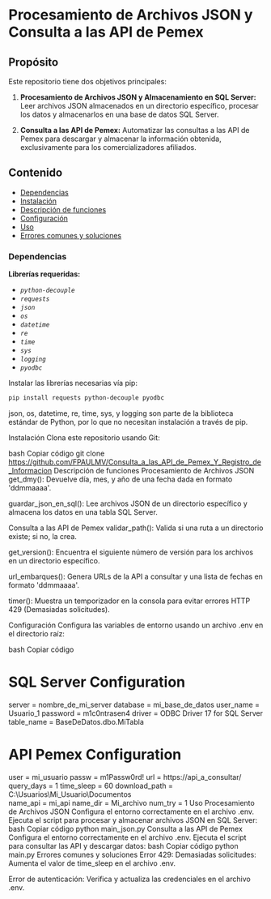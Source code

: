 # Procesamiento de Archivos JSON y Consulta a las API de Pemex

## Propósito
Este repositorio tiene dos objetivos principales:

1. **Procesamiento de Archivos JSON y Almacenamiento en SQL Server:** Leer archivos JSON almacenados en un directorio específico, procesar los datos y almacenarlos en una base de datos SQL Server.

2. **Consulta a las API de Pemex:** Automatizar las consultas a las API de Pemex para descargar y almacenar la información obtenida, exclusivamente para los comercializadores afiliados.

## Contenido
- [Dependencias](#dependencias)
- [Instalación](#instalación)
- [Descripción de funciones](#descripción-de-funciones)
- [Configuración](#configuración)
- [Uso](#uso)
- [Errores comunes y soluciones](#errores-comunes-y-soluciones)

### Dependencias

**Librerías requeridas:**  
- *`python-decouple`*  
- *`requests`*  
- *`json`*  
- *`os`*  
- *`datetime`*  
- *`re`*  
- *`time`*  
- *`sys`*  
- *`logging`*  
- *`pyodbc`*

Instalar las librerías necesarias vía pip:  
```bash
pip install requests python-decouple pyodbc
```
json, os, datetime, re, time, sys, y logging son parte de la biblioteca estándar de Python, por lo que no necesitan instalación a través de pip.

Instalación
Clona este repositorio usando Git:

bash
Copiar código
git clone https://github.com/FPAULMV/Consulta_a_las_API_de_Pemex_Y_Registro_de_Informacion
Descripción de funciones
Procesamiento de Archivos JSON
get_dmy():
Devuelve día, mes, y año de una fecha dada en formato 'ddmmaaaa'.

guardar_json_en_sql():
Lee archivos JSON de un directorio específico y almacena los datos en una tabla SQL Server.

Consulta a las API de Pemex
validar_path():
Valida si una ruta a un directorio existe; si no, la crea.

get_version():
Encuentra el siguiente número de versión para los archivos en un directorio específico.

url_embarques():
Genera URLs de la API a consultar y una lista de fechas en formato 'ddmmaaaa'.

timer():
Muestra un temporizador en la consola para evitar errores HTTP 429 (Demasiadas solicitudes).

Configuración
Configura las variables de entorno usando un archivo .env en el directorio raíz:

bash
Copiar código
# SQL Server Configuration
server = nombre_de_mi_server
database = mi_base_de_datos
user_name = Usuario_1
password = m1c0ntrasen4
driver = ODBC Driver 17 for SQL Server
table_name = BaseDeDatos.dbo.MiTabla

# API Pemex Configuration
user = mi_usuario
passw = m1Passw0rd!
url = https://api_a_consultar/
query_days = 1
time_sleep = 60
download_path = C:\Usuarios\Mi_Usuario\Documentos\
name_api = mi_api
name_dir = Mi_archivo
num_try = 1
Uso
Procesamiento de Archivos JSON
Configura el entorno correctamente en el archivo .env.
Ejecuta el script para procesar y almacenar archivos JSON en SQL Server:
bash
Copiar código
python main_json.py
Consulta a las API de Pemex
Configura el entorno correctamente en el archivo .env.
Ejecuta el script para consultar las API y descargar datos:
bash
Copiar código
python main.py
Errores comunes y soluciones
Error 429: Demasiadas solicitudes:
Aumenta el valor de time_sleep en el archivo .env.

Error de autenticación:
Verifica y actualiza las credenciales en el archivo .env.
